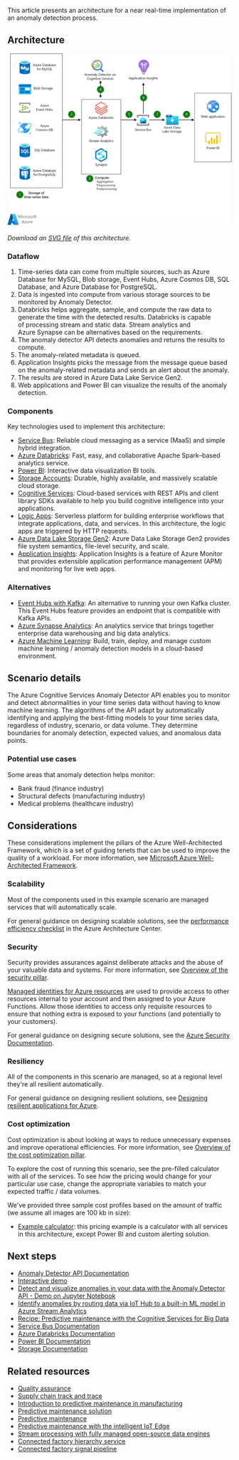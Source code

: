 This article presents an architecture for a near real-time implementation of an anomaly detection process.

## Architecture

![Diagram of the anomaly detector process architecture.](../media/anomaly-detector.png)

*Download an [SVG file](/azure/architecture/solution-ideas/media/anomaly-detector.svg) of this architecture.*

### Dataflow

1. Time-series data can come from multiple sources, such as Azure Database for MySQL, Blob storage, Event Hubs, Azure Cosmos DB, SQL Database, and Azure Database for PostgreSQL.
1. Data is ingested into compute from various storage sources to be monitored by Anomaly Detector.
1. Databricks helps aggregate, sample, and compute the raw data to generate the time with the detected results. Databricks is capable of processing stream and static data. Stream analytics and Azure Synapse can be alternatives based on the requirements.
1. The anomaly detector API detects anomalies and returns the results to compute.
1. The anomaly-related metadata is queued.
1. Application Insights picks the message from the message queue based on the anomaly-related metadata and sends an alert about the anomaly.
1. The results are stored in Azure Data Lake Service Gen2.
1. Web applications and Power BI can visualize the results of the anomaly detection.

### Components

Key technologies used to implement this architecture:

* [Service Bus](https://azure.microsoft.com/services/service-bus): Reliable cloud messaging as a service (MaaS) and simple hybrid integration.
* [Azure Databricks](https://azure.microsoft.com/services/databricks): Fast, easy, and collaborative Apache Spark–based analytics service.
* [Power BI](https://powerbi.microsoft.com): Interactive data visualization BI tools.
* [Storage Accounts](https://azure.microsoft.com/services/storage): Durable, highly available, and massively scalable cloud storage.
* [Cognitive Services](/azure/cognitive-services): Cloud-based services with REST APIs and client library SDKs available to help you build cognitive intelligence into your applications.
* [Logic Apps][logic-apps]: Serverless platform for building enterprise workflows that integrate applications, data, and services. In this architecture, the logic apps are triggered by HTTP requests.
* [Azure Data Lake Storage Gen2](https://azure.microsoft.com/services/storage/data-lake-storage): Azure Data Lake Storage Gen2 provides file system semantics, file-level security, and scale.
* [Application Insights](/azure/azure-monitor/app/app-insights-overview): Application Insights is a feature of Azure Monitor that provides extensible application performance management (APM) and monitoring for live web apps.

### Alternatives

* [Event Hubs with Kafka][event-hubs]: An alternative to running your own Kafka cluster. This Event Hubs feature provides an endpoint that is compatible with Kafka APIs.
* [Azure Synapse Analytics][synapse-analytics]: An analytics service that brings together enterprise data warehousing and big data analytics.
* [Azure Machine Learning](/azure/machine-learning): Build, train, deploy, and manage custom machine learning / anomaly detection models in a cloud-based environment.

## Scenario details

The Azure Cognitive Services Anomaly Detector API enables you to monitor and detect abnormalities in your time series data without having to know machine learning. The algorithms of the API adapt by automatically identifying and applying the best-fitting models to your time series data, regardless of industry, scenario, or data volume. They determine boundaries for anomaly detection, expected values, and anomalous data points. 

### Potential use cases

Some areas that anomaly detection helps monitor:

* Bank fraud (finance industry)
* Structural defects (manufacturing industry)
* Medical problems (healthcare industry)

## Considerations

These considerations implement the pillars of the Azure Well-Architected Framework, which is a set of guiding tenets that can be used to improve the quality of a workload. For more information, see [Microsoft Azure Well-Architected Framework](/azure/architecture/framework).

### Scalability

Most of the components used in this example scenario are managed services that will automatically scale.

For general guidance on designing scalable solutions, see the [performance efficiency checklist][scalability] in the Azure Architecture Center.

### Security

Security provides assurances against deliberate attacks and the abuse of your valuable data and systems. For more information, see [Overview of the security pillar](/azure/architecture/framework/security/overview).

[Managed identities for Azure resources][msi] are used to provide access to other resources internal to your account and then assigned to your Azure Functions. Allow those identities to access only requisite resources to ensure that nothing extra is exposed to your functions (and potentially to your customers).

For general guidance on designing secure solutions, see the [Azure Security Documentation][security].

### Resiliency

All of the components in this scenario are managed, so at a regional level they're all resilient automatically.

For general guidance on designing resilient solutions, see [Designing resilient applications for Azure][resiliency].

### Cost optimization

Cost optimization is about looking at ways to reduce unnecessary expenses and improve operational efficiencies. For more information, see [Overview of the cost optimization pillar](/azure/architecture/framework/cost/overview).

To explore the cost of running this scenario, see the pre-filled calculator with all of the services. To see how the pricing would change for your particular use case, change the appropriate variables to match your expected traffic / data volumes.

We've provided three sample cost profiles based on the amount of traffic (we assume all images are 100 kb in size):

* [Example calculator][example-pricing]: this pricing example is a calculator with all services in this architecture, except Power BI and custom alerting solution.

## Next steps

* [Anomaly Detector API Documentation](/azure/cognitive-services/anomaly-detector)
* [Interactive demo](https://algoevaluation.azurewebsites.net/#/)
* [Detect and visualize anomalies in your data with the Anomaly Detector API - Demo on Jupyter Notebook](https://github.com/Azure-Samples/AnomalyDetector/tree/master/ipython-notebook)
* [Identify anomalies by routing data via IoT Hub to a built-in ML model in Azure Stream Analytics](/training/modules/data-anomaly-detection-using-azure-iot-hub)
* [Recipe: Predictive maintenance with the Cognitive Services for Big Data](/azure/cognitive-services/big-data/recipes/anomaly-detection)
* [Service Bus Documentation](/azure/service-bus)
* [Azure Databricks Documentation](/azure/azure-databricks)
* [Power BI Documentation](/power-bi)
* [Storage Documentation](/azure/storage)

## Related resources

* [Quality assurance](/azure/architecture/solution-ideas/articles/quality-assurance)
* [Supply chain track and trace](/azure/architecture/solution-ideas/articles/supply-chain-track-and-trace)
* [Introduction to predictive maintenance in manufacturing](/azure/architecture/industries/manufacturing/predictive-maintenance-overview)
* [Predictive maintenance solution](/azure/architecture/industries/manufacturing/predictive-maintenance-solution)
* [Predictive maintenance](/azure/architecture/solution-ideas/articles/predictive-maintenance)
* [Predictive maintenance with the intelligent IoT Edge](/azure/architecture/example-scenario/predictive-maintenance/iot-predictive-maintenance)
* [Stream processing with fully managed open-source data engines](/azure/architecture/example-scenario/data/open-source-data-engine-stream-processing)
* [Connected factory hierarchy service](/azure/architecture/solution-ideas/articles/connected-factory-hierarchy-service)
* [Connected factory signal pipeline](/azure/architecture/example-scenario/iot/connected-factory-signal-pipeline)

<!-- Links -->
[Event Grid]: https://azure.microsoft.com/services/event-grid
[synapse-analytics]: /azure/sql-data-warehouse
[event-hubs]: /azure/event-hubs/event-hubs-for-kafka-ecosystem-overview
[architecture]: ./media/architecture-intelligent-apps-image-processing.png
[example-pricing]: https://azure.com/e/48cc24e76c914ecf8fafec1fed0e0e14
[serverless]: /training/paths/create-serverless-applications
[cv-categories]: /azure/cognitive-services/computer-vision/category-taxonomy
[resiliency]: /azure/architecture/framework/resiliency/principles
[security]: /azure/security
[scalability]: /azure/architecture/framework/scalability/performance-efficiency
[functions-best-practices]: /azure/azure-functions/functions-best-practices
[msi]: /azure/app-service/app-service-managed-service-identity
[logic-apps]: /azure/logic-apps/logic-apps-overview
[logic-apps-connectors]: /azure/connectors/apis-list
